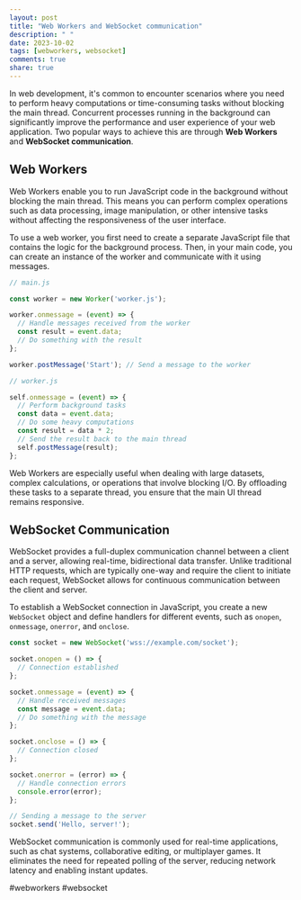 ```yaml
---
layout: post
title: "Web Workers and WebSocket communication"
description: " "
date: 2023-10-02
tags: [webworkers, websocket]
comments: true
share: true
---
```


In web development, it's common to encounter scenarios where you need to perform heavy computations or time-consuming tasks without blocking the main thread. Concurrent processes running in the background can significantly improve the performance and user experience of your web application. Two popular ways to achieve this are through **Web Workers** and **WebSocket communication**.

## Web Workers

Web Workers enable you to run JavaScript code in the background without blocking the main thread. This means you can perform complex operations such as data processing, image manipulation, or other intensive tasks without affecting the responsiveness of the user interface.

To use a web worker, you first need to create a separate JavaScript file that contains the logic for the background process. Then, in your main code, you can create an instance of the worker and communicate with it using messages.

```javascript
// main.js

const worker = new Worker('worker.js');

worker.onmessage = (event) => {
  // Handle messages received from the worker
  const result = event.data;
  // Do something with the result
};

worker.postMessage('Start'); // Send a message to the worker
```

```javascript
// worker.js

self.onmessage = (event) => {
  // Perform background tasks
  const data = event.data;
  // Do some heavy computations
  const result = data * 2;
  // Send the result back to the main thread
  self.postMessage(result);
};
```

Web Workers are especially useful when dealing with large datasets, complex calculations, or operations that involve blocking I/O. By offloading these tasks to a separate thread, you ensure that the main UI thread remains responsive.

## WebSocket Communication

WebSocket provides a full-duplex communication channel between a client and a server, allowing real-time, bidirectional data transfer. Unlike traditional HTTP requests, which are typically one-way and require the client to initiate each request, WebSocket allows for continuous communication between the client and server.

To establish a WebSocket connection in JavaScript, you create a new `WebSocket` object and define handlers for different events, such as `onopen`, `onmessage`, `onerror`, and `onclose`.

```javascript
const socket = new WebSocket('wss://example.com/socket');

socket.onopen = () => {
  // Connection established
};

socket.onmessage = (event) => {
  // Handle received messages
  const message = event.data;
  // Do something with the message
};

socket.onclose = () => {
  // Connection closed
};

socket.onerror = (error) => {
  // Handle connection errors
  console.error(error);
};

// Sending a message to the server
socket.send('Hello, server!');
```

WebSocket communication is commonly used for real-time applications, such as chat systems, collaborative editing, or multiplayer games. It eliminates the need for repeated polling of the server, reducing network latency and enabling instant updates.

#webworkers #websocket